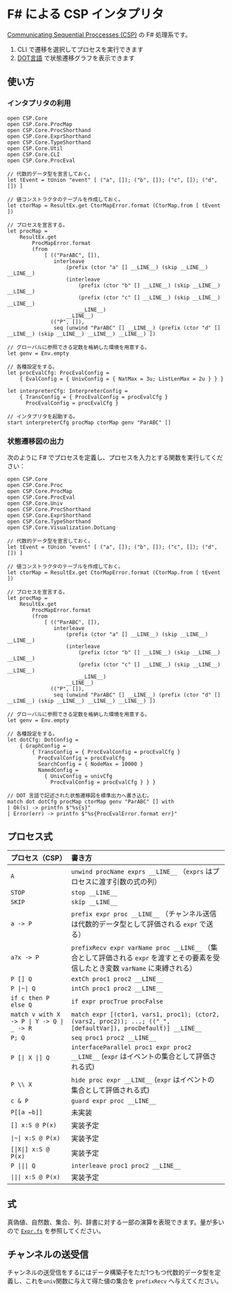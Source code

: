 F# による CSP インタプリタ
==========================

[Communicating Sequential Proccesses (CSP)](https://ja.wikipedia.org/wiki/Communicating_Sequential_Processes) の F# 処理系です。

1. CLI で遷移を選択してプロセスを実行できます
2. [DOT言語](https://ja.wikipedia.org/wiki/DOT%E8%A8%80%E8%AA%9E) で状態遷移グラフを表示できます



使い方
------

### インタプリタの利用

```f#
open CSP.Core
open CSP.Core.ProcMap
open CSP.Core.ProcShorthand
open CSP.Core.ExprShorthand
open CSP.Core.TypeShorthand
open CSP.Core.Util
open CSP.Core.CLI
open CSP.Core.ProcEval

// 代数的データ型を宣言しておく。
let tEvent = tUnion "event" [ ("a", []); ("b", []); ("c", []); ("d", []) ]

// 値コンストラクタのテーブルを作成しておく。
let ctorMap = ResultEx.get CtorMapError.format (CtorMap.from [ tEvent ])

// プロセスを宣言する。
let procMap =
    ResultEx.get
        ProcMapError.format
        (from
            [ (("ParABC", []),
               interleave
                   (prefix (ctor "a" [] __LINE__) (skip __LINE__) __LINE__)
                   (interleave
                       (prefix (ctor "b" [] __LINE__) (skip __LINE__) __LINE__)
                       (prefix (ctor "c" [] __LINE__) (skip __LINE__) __LINE__)
                       __LINE__)
                   __LINE__)
              (("P", []),
               seq (unwind "ParABC" [] __LINE__) (prefix (ctor "d" [] __LINE__) (skip __LINE__) __LINE__) __LINE__) ])

// グローバルに参照できる定数を格納した環境を用意する。
let genv = Env.empty

// 各種設定をする。
let procEvalCfg: ProcEvalConfig =
    { EvalConfig = { UnivConfig = { NatMax = 3u; ListLenMax = 2u } } }

let interpreterCfg: InterpreterConfig =
    { TransConfig = { ProcEvalConfig = procEvalCfg }
      ProcEvalConfig = procEvalCfg }

// インタプリタを起動する。
start interpreterCfg procMap ctorMap genv "ParABC" []
```


### 状態遷移図の出力

次のように F# でプロセスを定義し、プロセスを入力とする関数を実行してください：

```f#
open CSP.Core
open CSP.Core.Proc
open CSP.Core.ProcMap
open CSP.Core.ProcEval
open CSP.Core.Univ
open CSP.Core.ProcShorthand
open CSP.Core.ExprShorthand
open CSP.Core.TypeShorthand
open CSP.Core.Visualization.DotLang

// 代数的データ型を宣言しておく。
let tEvent = tUnion "event" [ ("a", []); ("b", []); ("c", []); ("d", []) ]

// 値コンストラクタのテーブルを作成しておく。
let ctorMap = ResultEx.get CtorMapError.format (CtorMap.from [ tEvent ])

// プロセスを宣言する。
let procMap =
    ResultEx.get
        ProcMapError.format
        (from
            [ (("ParABC", []),
               interleave
                   (prefix (ctor "a" [] __LINE__) (skip __LINE__) __LINE__)
                   (interleave
                       (prefix (ctor "b" [] __LINE__) (skip __LINE__) __LINE__)
                       (prefix (ctor "c" [] __LINE__) (skip __LINE__) __LINE__)
                       __LINE__)
                   __LINE__)
              (("P", []),
               seq (unwind "ParABC" [] __LINE__) (prefix (ctor "d" [] __LINE__) (skip __LINE__) __LINE__) __LINE__) ])

// グローバルに参照できる定数を格納した環境を用意する。
let genv = Env.empty

// 各種設定をする。
let dotCfg: DotConfig =
    { GraphConfig =
        { TransConfig = { ProcEvalConfig = procEvalCfg }
          ProcEvalConfig = procEvalCfg
          SearchConfig = { NodeMax = 10000 }
          NamedConfig =
            { UnivConfig = univCfg
              ProcEvalConfig = procEvalCfg } } }

// DOT 言語で記述された状態遷移図を標準出力へ書き込む。
match dot dotCfg procMap ctorMap genv "ParABC" [] with
| Ok(s) -> printfn $"%s{s}"
| Error(err) -> printfn $"%s{ProcEvalError.format err}"
```



プロセス式
----------

| プロセス（CSP）                            | 書き方                                                                                                                            |
|:-------------------------------------------|:----------------------------------------------------------------------------------------------------------------------------------|
| `A`                                        | `unwind procName exprs __LINE__` （`exprs` はプロセスに渡す引数の式の列）                                                         |
| `STOP`                                     | `stop __LINE__`                                                                                                                   |
| `SKIP`                                     | `skip __LINE__`                                                                                                                   |
| `a -> P`                                   | `prefix expr proc __LINE__`   （チャンネル送信は代数的データ型として評価される `expr` で送る）                                    |
| `a?x -> P`                                 | `prefixRecv expr varName proc __LINE__` （集合として評価される `expr` を渡すとその要素を受信したとき変数 `varName` に束縛される） |
| `P [] Q`                                   | `extCh proc1 proc2 __LINE__`                                                                                                      |
| `P \|~\| Q`                                | `intCh proc1 proc2 __LINE__`                                                                                                      |
| `if c then P else Q`                       | `if expr procTrue procFalse`                                                                                                      |
| `match v with X -> P \| Y -> Q \| _ -> R`  | `match expr [(ctor1, vars1, proc1); (ctor2, (vars2, proc2)); ...; (("_", [defaultVar]), procDefault)] __LINE__`                   |
| `P; Q`                                     | `seq proc1 proc2 __LINE__`                                                                                                        |
| `P [\| X \|] Q`                            | `interfaceParallel proc1 expr proc2 __LINE__` (`expr` はイベントの集合として評価される式)                                         |
| `P \\ X`                                   | `hide proc expr __LINE__` (`expr` はイベントの集合として評価される式)                                                             |
| `c & P`                                    | `guard expr proc __LINE__`                                                                                                        |
| `P[[a ←b]]`                               | 未実装                                                                                                                            |
| `[] x:S @ P(x)`                            | 実装予定                                                                                                                          |
| `\|~\| x:S @ P(x)`                         | 実装予定                                                                                                                          |
| `[\|X\|] x:S @ P(x)`                       | 実装予定                                                                                                                          |
| `P \|\|\| Q`                               | `interleave proc1 proc2 __LINE__`                                                                                                 |
| `\|\|\| x:S @ P(x)`                        | 実装予定                                                                                                                          |



式
--

真偽値、自然数、集合、列、辞書に対する一部の演算を表現できます。量が多いので [`Expr.fs`](./src/CSP.Core/Expr.fs) を参照してください。



チャンネルの送受信
------------------

チャンネルの送受信をするにはデータ構築子をただ1つもつ代数的データ型を定義し、これを`univ`関数に与えて得た値の集合を `prefixRecv` へ与えてください。
